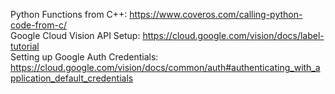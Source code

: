 Python Functions from C++: https://www.coveros.com/calling-python-code-from-c/ <br>
Google Cloud Vision API Setup: https://cloud.google.com/vision/docs/label-tutorial <br>
Setting up Google Auth Credentials: https://cloud.google.com/vision/docs/common/auth#authenticating_with_application_default_credentials

